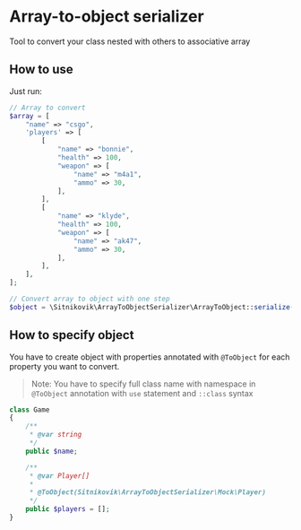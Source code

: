 # Array-to-object serializer

Tool to convert your class nested with others to associative array

## How to use

Just run: 
```php
// Array to convert
$array = [
    "name" => "csgo",
    'players' => [
        [
            "name" => "bonnie",
            "health" => 100,
            "weapon" => [
                "name" => "m4a1",
                "ammo" => 30,
            ],
        ],
        [
            "name" => "klyde",
            "health" => 100,
            "weapon" => [
                "name" => "ak47",
                "ammo" => 30,
            ],
        ],
    ],
];

// Convert array to object with one step
$object = \Sitnikovik\ArrayToObjectSerializer\ArrayToObject::serialize($array, "needed_class_name_with_namespace");
```

## How to specify object

You have to create object with properties annotated with `@ToObject` for each property you want to convert.

> Note: You have to specify full class name with namespace in `@ToObject` annotation 
> with `use` statement and `::class` syntax

```php
class Game
{
    /**
     * @var string
     */
    public $name;

    /**
     * @var Player[]
     *
     * @ToObject(Sitnikovik\ArrayToObjectSerializer\Mock\Player)
     */
    public $players = [];
}
```

